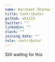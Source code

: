 ```yaml
---
name: Harsheet Sharma
title: Contributor
github: ab1123
twitter: ""
linkedin: ""
slack: ""
joining_date: ""
role: contributor
---
```


Still waiting for this
